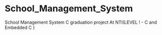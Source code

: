# School_Management_System
School Management System C graduation project At NTI(LEVEL ! - C and Embedded C )
